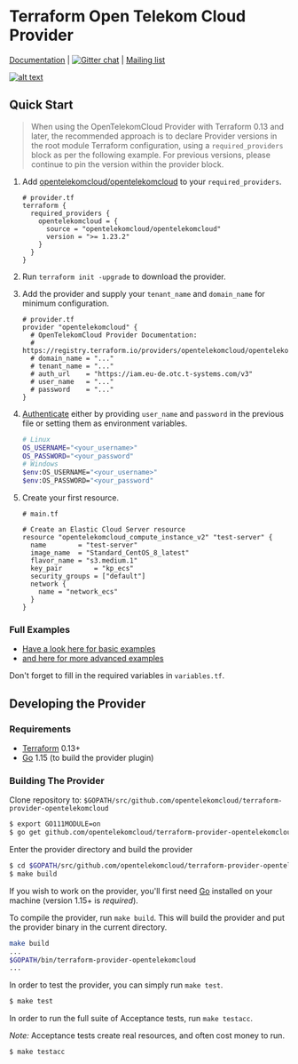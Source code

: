 Terraform Open Telekom Cloud Provider
=====================================
[Documentation](https://registry.terraform.io/providers/opentelekomcloud/opentelekomcloud/latest/docs) | [![Gitter chat](https://badges.gitter.im/hashicorp-terraform/Lobby.png)](https://gitter.im/hashicorp-terraform/Lobby)
| [Mailing list](http://groups.google.com/group/terraform-tool)

[![alt text](https://cdn.rawgit.com/hashicorp/terraform-website/master/content/source/assets/images/logo-hashicorp.svg)](https://www.terraform.io/)

Quick Start
-----------
> When using the OpenTelekomCloud Provider with Terraform 0.13 and later, the recommended approach is to declare Provider versions in the root module Terraform configuration, using a `required_providers` block as per the following example. For previous versions, please continue to pin the version within the provider block.

1. Add [opentelekomcloud/opentelekomcloud](https://registry.terraform.io/providers/opentelekomcloud/opentelekomcloud/latest/docs) to your `required_providers`.
    ```hcl
    # provider.tf
    terraform {
      required_providers {
        opentelekomcloud = {
          source = "opentelekomcloud/opentelekomcloud"
          version = ">= 1.23.2"
        }
      }
    }
    ```

2. Run `terraform init -upgrade` to download the provider.
3. Add the provider and supply your `tenant_name` and `domain_name` for minimum configuration.
    ```hcl
    # provider.tf
    provider "opentelekomcloud" {
      # OpenTelekomCloud Provider Documentation:
      # https://registry.terraform.io/providers/opentelekomcloud/opentelekomcloud/latest/docs
      # domain_name = "..."
      # tenant_name = "..."
      # auth_url    = "https://iam.eu-de.otc.t-systems.com/v3"
      # user_name   = "..."
      # password    = "..."
    }
    ```
5. [Authenticate](https://registry.terraform.io/providers/opentelekomcloud/opentelekomcloud/latest/docs#authentication) either by providing `user_name` and `password` in the previous file or setting them as environment variables. 
     ```bash
     # Linux
     OS_USERNAME="<your_username>"
     OS_PASSWORD="<your_password"
     # Windows
     $env:OS_USERNAME="<your_username>"
     $env:OS_PASSWORD="<your_password"
     ```
7. Create your first resource. 
     ```hcl
     # main.tf

     # Create an Elastic Cloud Server resource
     resource "opentelekomcloud_compute_instance_v2" "test-server" {
       name        = "test-server"
       image_name  = "Standard_CentOS_8_latest"
       flavor_name = "s3.medium.1"
       key_pair        = "kp_ecs"
       security_groups = ["default"]
       network {
         name = "network_ecs"
       }
     }
     ```

### Full Examples

 - [Have a look here for basic examples](https://github.com/opentelekomcloud/terraform-provider-opentelekomcloud/tree/devel/examples/basic-examples/modules)
 - [and here for more advanced examples](https://github.com/opentelekomcloud/terraform-provider-opentelekomcloud/tree/master/examples)

Don't forget to fill in the required variables in `variables.tf`.

Developing the Provider
-----------------------

### Requirements
- [Terraform](https://www.terraform.io/downloads.html) 0.13+
- [Go](https://golang.org/doc/install) 1.15 (to build the provider plugin)


### Building The Provider

Clone repository to: `$GOPATH/src/github.com/opentelekomcloud/terraform-provider-opentelekomcloud`

```sh
$ export GO111MODULE=on
$ go get github.com/opentelekomcloud/terraform-provider-opentelekomcloud
```

Enter the provider directory and build the provider

```sh
$ cd $GOPATH/src/github.com/opentelekomcloud/terraform-provider-opentelekomcloud
$ make build
```

If you wish to work on the provider, you'll first need [Go](https://golang.org) installed on your machine (version 1.15+ is *required*).

To compile the provider, run `make build`. This will build the provider and put the provider binary in the current directory.

```sh
make build
...
$GOPATH/bin/terraform-provider-opentelekomcloud
...
```

In order to test the provider, you can simply run `make test`.

```sh
$ make test
```

In order to run the full suite of Acceptance tests, run `make testacc`.

*Note:* Acceptance tests create real resources, and often cost money to run.

```sh
$ make testacc
```
